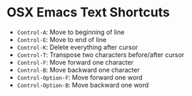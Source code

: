OSX Emacs Text Shortcuts
========================

- `Control-A`: Move to beginning of line
- `Control-E`: Move to end of line
- `Control-K`: Delete everything after cursor
- `Control-T`: Transpose two characters before/after cursor
- `Control-F`: Move forward one character
- `Control-B`: Move backward one character
- `Control-Option-F`: Move forward one word
- `Control-Option-B`: Move backward one word
